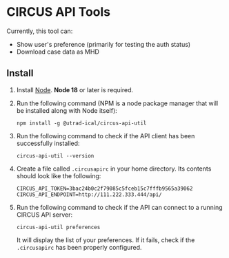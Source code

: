 # CIRCUS API Tools

Currently, this tool can:

- Show user's preference (primarily for testing the auth status)
- Download case data as MHD

## Install

1. Install [Node](https://nodejs.org/). **Node 18** or later is required.

2. Run the following command (NPM is a node package manager that will be installed along with Node itself):

   ```
   npm install -g @utrad-ical/circus-api-util
   ```

3. Run the following command to check if the API client has been successfully installed:

   ```
   circus-api-util --version
   ```

4. Create a file called `.circusapirc` in your home directory. Its contents should look like the following:

   ```
   CIRCUS_API_TOKEN=3bac24b0c2f79085c5fceb15c7fffb9565a39062
   CIRCUS_API_ENDPOINT=http://111.222.333.444/api/
   ```

5. Run the following command to check if the API can connect to a running CIRCUS API server:

   ```
   circus-api-util preferences
   ```

   It will display the list of your preferences. If it fails, check if the `.circusapirc` has been properly configured.
